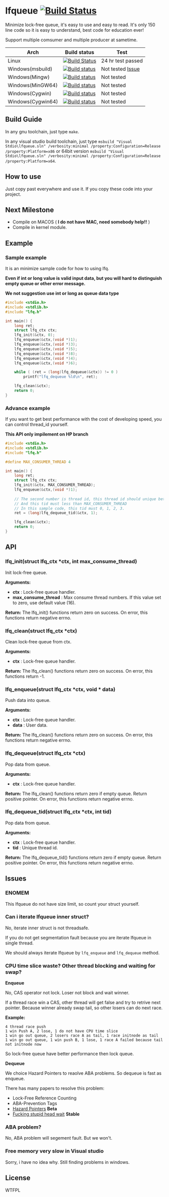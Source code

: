 # lfqueue [![Build Status](https://travis-ci.org/darkautism/lfqueue.svg?branch=HP)](https://travis-ci.org/darkautism/lfqueue)

Minimize lock-free queue, it's easy to use and easy to read. It's only 150 line code so it is easy to understand, best code for education ever!

Support multiple comsumer and multiple producer at sametime.

| Arch              | Build status | Test         |
| ----------------- | ------------ | ------------ |
| Linux             | [![Build Status](https://travis-ci.org/darkautism/lfqueue.svg?branch=HP)](https://travis-ci.org/darkautism/lfqueue)| 24 hr test passed |
| Windows(msbuild)  | [![Build status](https://ci.appveyor.com/api/projects/status/yu04l5atf0j259kd?svg=true)](https://ci.appveyor.com/project/darkautism/lfqueue-2puqk) | Not tested [Issue](#free-memory-very-slow-in-visual-studio) |
| Windows(Mingw)    | [![Build status](https://ci.appveyor.com/api/projects/status/4nng8ye801ycyvgn/branch/HP?svg=true)](https://ci.appveyor.com/project/darkautism/lfqueue/branch/HP) | Not tested |
| Windows(MinGW64)  | [![Build status](https://ci.appveyor.com/api/projects/status/4457r35yh2x4f52d/branch/HP?svg=true)](https://ci.appveyor.com/project/darkautism/lfqueue-4jybw/branch/HP) | Not tested |
| Windows(Cygwin)   | [![Build status](https://ci.appveyor.com/api/projects/status/xb9oww8jtbaxa9so/branch/HP?svg=true)](https://ci.appveyor.com/project/darkautism/lfqueue-7hmwx/branch/HP) | Not tested |
| Windows(Cygwin64) | [![Build status](https://ci.appveyor.com/api/projects/status/qjltyv4j963s86xd/branch/HP?svg=true)](https://ci.appveyor.com/project/darkautism/lfqueue-wepul/branch/HP) | Not tested |

## Build Guide

In any gnu toolchain, just type `make`.

In any visual studio build toolchain, just type `msbuild "Visual Stdio\lfqueue.sln" /verbosity:minimal /property:Configuration=Release /property:Platform=x86` or 64bit version `msbuild "Visual Stdio\lfqueue.sln" /verbosity:minimal /property:Configuration=Release /property:Platform=x64`.


## How to use

Just copy past everywhere and use it. If you copy these code into your project.

## Next Milestone

- Compile on MACOS ( **I do not have MAC, need somebody help!!** )
- Compile in kernel module.

## Example

### Sample example

It is an minimize sample code for how to using lfq.

**Even if int or long value is valid input data, but you will hard to distinguish empty queue or other error message.**

**We not suggestion use int or long as queue data type**

``` c
#include <stdio.h>
#include <stdlib.h>
#include "lfq.h"

int main() {
	long ret;
	struct lfq_ctx ctx;
	lfq_init(&ctx, 0);
	lfq_enqueue(&ctx,(void *)1);
	lfq_enqueue(&ctx,(void *)3);
	lfq_enqueue(&ctx,(void *)5);
	lfq_enqueue(&ctx,(void *)8);
	lfq_enqueue(&ctx,(void *)4);
	lfq_enqueue(&ctx,(void *)6);

	while ( (ret = (long)lfq_dequeue(&ctx)) != 0 )
		printf("lfq_dequeue %ld\n", ret);

	lfq_clean(&ctx);
	return 0;
}
```

### Advance example

If you want to get best performance with the cost of developing speed, you can control thread_id yourself.

**This API only impilement on HP branch**

``` c
#include <stdio.h>
#include <stdlib.h>
#include "lfq.h"

#define MAX_CONSUMER_THREAD 4

int main() {
	long ret;
	struct lfq_ctx ctx;
	lfq_init(&ctx, MAX_CONSUMER_THREAD);
	lfq_enqueue(&ctx,(void *)1);
	
	// The second number is thread id, this thread id should unique between threads.
	// And this tid must less than MAX_CONSUMER_THREAD
	// In this sample code, this tid must 0, 1, 2, 3.
	ret = (long)lfq_dequeue_tid(&ctx, 1);

	lfq_clean(&ctx);
	return 0;
}
```

## API

### lfq_init(struct lfq_ctx *ctx, int max_consume_thread)

Init lock-free queue.

**Arguments:**
- **ctx** : Lock-free queue handler.
- **max_consume_thread** : Max consume thread numbers. If this value set to zero, use default value (16).

**Return:** The lfq_init() functions return zero on success. On error, this functions return negative errno.


### lfq_clean(struct lfq_ctx *ctx)

Clean lock-free queue from ctx.

**Arguments:**
- **ctx** : Lock-free queue handler.

**Return:** The lfq_clean() functions return zero on success. On error, this functions return -1.


### lfq_enqueue(struct lfq_ctx *ctx, void * data)

Push data into queue.

**Arguments:**
- **ctx** : Lock-free queue handler.
- **data** : User data.

**Return:** The lfq_clean() functions return zero on success. On error, this functions return negative errno.


### lfq_dequeue(struct lfq_ctx *ctx)

Pop data from queue.

**Arguments:**
- **ctx** : Lock-free queue handler.

**Return:** The lfq_clean() functions return zero if empty queue. Return positive pointer.  On error, this functions return negative errno.

### lfq_dequeue_tid(struct lfq_ctx *ctx, int tid)

Pop data from queue.

**Arguments:**
- **ctx** : Lock-free queue handler.
- **tid** : Unique thread id.

**Return:** The lfq_dequeue_tid() functions return zero if empty queue. Return positive pointer.  On error, this functions return negative errno.

## Issues

### ENOMEM

This lfqueue do not have size limit, so count your struct yourself.

### Can i iterate lfqueue inner struct?

No, iterate inner struct is not threadsafe.

If you do not get segmentation fault because you are iterate lfqueue in single thread.

We should always iterate lfqueue by `lfq_enqueue` and `lfq_dequeue` method.

### CPU time slice waste? Other thread blocking and waiting for swap?

**Enqueue**

No, CAS operator not lock. Loser not block and wait winner.

If a thread race win a CAS, other thread will get false and try to retrive next pointer. Because winner already swap tail, so other losers can do next race.

**Example:**
```
4 thread race push
1 win Push A, 2 lose, 1 do not have CPU time slice
1 win go out queue, 2 losers race A as tail, 1 race initnode as tail
1 win go out queue, 1 win push B, 1 lose, 1 race A failed because tail not initnode now
```

So lock-free queue have better performance then lock queue.

**Dequeue**

We choice Hazard Pointers to reaolve ABA problems. So dequeue is fast as enqueue.

There has many papers to resolve this problem:

- Lock-Free Reference Counting
- ABA-Prevention Tags
- [Hazard Pointers](https://github.com/darkautism/lfqueue/tree/HP) **Beta**
- [Fucking stupid head wait](https://github.com/darkautism/lfqueue/tree/FSHW) **Stable**

### ABA problem?

No, ABA problem will segement fault. But we won't.

### Free memory very slow in Visual studio

Sorry, i have no idea why. Still finding problems in windows.

## License

WTFPL
